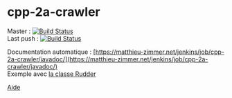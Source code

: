 # cpp-2a-crawler
Master : [![Build Status](https://matthieu-zimmer.net/jenkins/buildStatus/icon?job=cpp-2a-crawler)](https://matthieu-zimmer.net/jenkins/job/cpp-2a-crawler/) \
Last push : [![Build Status](https://matthieu-zimmer.net/jenkins/buildStatus/icon?job=cpp-2a-crawler-all)](https://matthieu-zimmer.net/jenkins/job/cpp-2a-crawler-all/)

Documentation automatique : [https://matthieu-zimmer.net/jenkins/job/cpp-2a-crawler/javadoc/](https://matthieu-zimmer.net/jenkins/job/cpp-2a-crawler/javadoc/) \
Exemple avec [la classe Rudder](https://matthieu-zimmer.net/jenkins/job/cpp-2a-crawler/javadoc/cpp2017/rudder/Rudder.html)

[Aide](https://github.com/matthieu637/cpp-2a-crawler/wiki)
